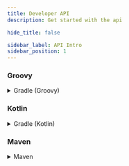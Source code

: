 ```yaml
---
title: Developer API
description: Get started with the api

hide_title: false

sidebar_label: API Intro
sidebar_position: 1
---
```

### Groovy
<details>
 <summary>
   Gradle (Groovy)
 </summary>

```gradle
repositories {
    maven {
        url = "https://repo.crazycrew.us/releases"
    }
}
```

```gradle
dependencies {
    compileOnly "com.badbones69.crazyvouchers:crazyvouchers-paper-api:3.4"
}
```
</details>

### Kotlin
<details>
 <summary>
   Gradle (Kotlin)
 </summary>

```gradle
repositories {
    maven("https://repo.crazycrew.us/releases")
}
```

```gradle
dependencies {
    compileOnly("com.badbones69.crazyvouchers", "crazyvouchers-paper-api", "3.4")
}
```
</details>

### Maven
<details>
 <summary>
   Maven
 </summary>

```xml
<repository>
  <id>crazycrew-releases</id>
  <url>https://repo.crazycrew.us/releases</url>
</repository>
```

```xml
<dependency>
  <groupId>com.badbones69.crazyvouchers</groupId>
  <artifactId>crazyvouchers-paper-api</artifactId>
  <version>3.4</version>
  <scope>provided</scope>
</dependency>
```
</details>
